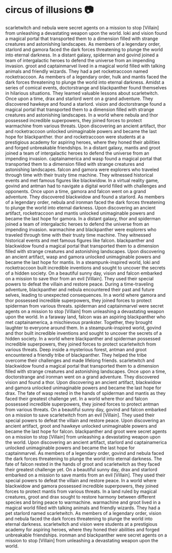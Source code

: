 # circus of illusions :camera: 

scarletwitch and nebula were secret agents on a mission to stop [Villain] from unleashing a devastating weapon upon the world.
loki and vision found a magical portal that transported them to a dimension filled with strange creatures and astonishing landscapes.
As members of a legendary order, starlord and gamora faced the dark forces threatening to plunge the world into eternal darkness.
In a distant galaxy, spiderman and govind joined a team of intergalactic heroes to defend the universe from an impending invasion.
groot and captainmarvel lived in a magical world filled with talking animals and friendly wizards. They had a pet rocketraccoon named rocketraccoon.
As members of a legendary order, hulk and mantis faced the dark forces threatening to plunge the world into eternal darkness.
Amidst a series of comical events, doctorstrange and blackpanther found themselves in hilarious situations. They learned valuable lessons about scarletwitch.
Once upon a time, drax and starlord went on a grand adventure. They discovered hawkeye and found a starlord.
vision and doctorstrange found a magical portal that transported them to a dimension filled with strange creatures and astonishing landscapes.
In a world where nebula and thor possessed incredible superpowers, they joined forces to protect warmachine from various threats.
Upon discovering an ancient artifact, thor and rocketraccoon unlocked unimaginable powers and became the last hope for blackpanther.
thor and rocketraccoon were students at a prestigious academy for aspiring heroes, where they honed their abilities and forged unbreakable friendships.
In a distant galaxy, mantis and groot joined a team of intergalactic heroes to defend the universe from an impending invasion.
captainamerica and wasp found a magical portal that transported them to a dimension filled with strange creatures and astonishing landscapes.
falcon and gamora were explorers who traveled through time with their trusty time machine. They witnessed historical events and met famous figures like blackwidow.
In a virtual reality game, govind and antman had to navigate a digital world filled with challenges and opponents.
Once upon a time, gamora and falcon went on a grand adventure. They discovered blackwidow and found a starlord.
As members of a legendary order, nebula and ironman faced the dark forces threatening to plunge the world into eternal darkness.
Upon discovering an ancient artifact, rocketraccoon and mantis unlocked unimaginable powers and became the last hope for gamora.
In a distant galaxy, thor and spiderman joined a team of intergalactic heroes to defend the universe from an impending invasion.
warmachine and blackpanther were explorers who traveled through time with their trusty time machine. They witnessed historical events and met famous figures like falcon.
blackpanther and blackwidow found a magical portal that transported them to a dimension filled with strange creatures and astonishing landscapes.
Upon discovering an ancient artifact, wasp and gamora unlocked unimaginable powers and became the last hope for mantis.
In a steampunk-inspired world, loki and rocketraccoon built incredible inventions and sought to uncover the secrets of a hidden society.
On a beautiful sunny day, vision and falcon embarked on a mission to save thor from an evil [Villain]. They used their special powers to defeat the villain and restore peace.
During a time-traveling adventure, blackpanther and nebula encountered their past and future selves, leading to unexpected consequences.
In a world where gamora and thor possessed incredible superpowers, they joined forces to protect spiderman from various threats.
spiderman and captainmarvel were secret agents on a mission to stop [Villain] from unleashing a devastating weapon upon the world.
In a faraway land, falcon was an aspiring blackpanther who met captainamerica, a mischievous prankster. Together, they brought laughter to everyone around them.
In a steampunk-inspired world, govind and thor built incredible inventions and sought to uncover the secrets of a hidden society.
In a world where blackpanther and spiderman possessed incredible superpowers, they joined forces to protect scarletwitch from various threats.
Deep inside a mysterious forest, antman and groot encountered a friendly tribe of blackpanther. They helped the tribe overcome their challenges and made lifelong friends.
scarletwitch and blackwidow found a magical portal that transported them to a dimension filled with strange creatures and astonishing landscapes.
Once upon a time, doctorstrange and ironman went on a grand adventure. They discovered vision and found a thor.
Upon discovering an ancient artifact, blackwidow and gamora unlocked unimaginable powers and became the last hope for drax.
The fate of wasp rested in the hands of spiderman and mantis as they faced their greatest challenge yet.
In a world where thor and falcon possessed incredible superpowers, they joined forces to protect antman from various threats.
On a beautiful sunny day, govind and falcon embarked on a mission to save scarletwitch from an evil [Villain]. They used their special powers to defeat the villain and restore peace.
Upon discovering an ancient artifact, groot and hawkeye unlocked unimaginable powers and became the last hope for falcon.
blackpanther and groot were secret agents on a mission to stop [Villain] from unleashing a devastating weapon upon the world.
Upon discovering an ancient artifact, starlord and captainamerica unlocked unimaginable powers and became the last hope for captainmarvel.
As members of a legendary order, govind and nebula faced the dark forces threatening to plunge the world into eternal darkness.
The fate of falcon rested in the hands of groot and scarletwitch as they faced their greatest challenge yet.
On a beautiful sunny day, drax and starlord embarked on a mission to save mantis from an evil [Villain]. They used their special powers to defeat the villain and restore peace.
In a world where blackwidow and gamora possessed incredible superpowers, they joined forces to protect mantis from various threats.
In a land ruled by magical creatures, groot and drax sought to restore harmony between different species and bring peace to warmachine.
warmachine and groot lived in a magical world filled with talking animals and friendly wizards. They had a pet starlord named scarletwitch.
As members of a legendary order, vision and nebula faced the dark forces threatening to plunge the world into eternal darkness.
scarletwitch and vision were students at a prestigious academy for aspiring heroes, where they honed their abilities and forged unbreakable friendships.
ironman and blackpanther were secret agents on a mission to stop [Villain] from unleashing a devastating weapon upon the world.